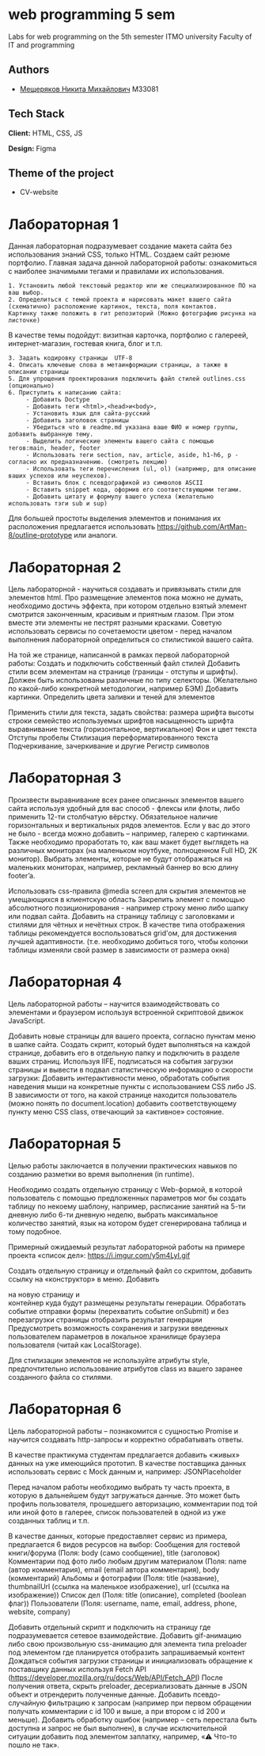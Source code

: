 
# web programming  5 sem

Labs for web programming on the 5th semester ITMO university
Faculty of IT and programming



## Authors

- [Мещеряков Никита Михайлович](https://www.github.com/nickmescher) М33081


## Tech Stack

**Client:** HTML, CSS, JS

**Design:** Figma


## Theme of the project

- CV-website

# Лабораторная 1

Данная лабораторная подразумевает создание макета сайта без использования знаний CSS, только HTML. 
Создаем сайт резюме портфолио. Главная задача данной лабораторной работы: ознакомиться с наиболее значимыми тегами и правилами их использования.




    1. Установить любой текстовый редактор или же специализированное ПО на ваш выбор.
    2. Определиться с темой проекта и нарисовать макет вашего сайта (схематично) расположение картинок, текста, поля контактов.
    Картинку также положить в гит репозиторий (Можно фотографию рисунка на листочке)

В качестве темы подойдут: визитная карточка, портфолио с галереей, интернет-магазин, гостевая книга, блог и т.п.

    3. Задать кодировку страницы  UTF-8
    4. Описать ключевые слова в метаинформации страницы, а также в описании страницы
    5. Для упрощения проектирования подключить файл стилей outlines.css (опционально)
    6. Приступить к написанию сайта:
         - Добавить Doctype
         - Добавить теги <html>,<head>и<body>,
         - Установить язык для сайта-русский
         - Добавить заголовок страницы
         - Убедиться что в readme.md указана ваше ФИО и номер группы, добавить выбранную тему.
         - Выделить логические элементы вашего сайта с помощью  тегов:main, header, footer
         - Использовать теги section, nav, article, aside, h1-h6, p - согласно их предназначению. (смотреть лекцию)
         - Использовать теги перечисления (ul, ol) (например, для описание ваших успехов или неуспехов).
         - Вставить блок с псевдографикой из символов ASCII
         - Вставить snippet кода, оформив его соответствующими тегами.
         - Добавить цитату и формулу вашего успеха (желательно использовать тэги sub и sup)
Для большей простоты выделения элементов и понимания их расположения предлагается использовать https://github.com/ArtMan-8/outline-prototype или аналоги.

# Лабораторная 2

Цель лабораторной - научиться создавать и привязывать стили для элементов html. Про размещение элементов пока можно не думать, необходимо достичь эффекта, при котором отдельно взятый элемент смотрится законченным, красивым и приятным глазом. При этом вместе эти элементы не пестрят разными красками. Советую использовать сервисы по сочетаемости цветом - перед началом выполнения лабораторной определиться со стилистикой вашего сайта.

На той же странице, написанной в рамках первой лабораторной работы:
Создать и подключить собственный файл стилей
Добавить стили всем элементам на странице (границы - отступы и шрифты). 
Должен быть использованы различные по типу селекторы. (Желательно по какой-либо конкретной методологии, например БЭМ)
Добавить картинки.
Определить цвета заливки и теней для элементов

Применить стили для текста, задать свойства:
    размера шрифта
    высоты строки
    семейство используемых шрифтов
    насыщенность шрифта
    выравнивание текста (горизонтальное, вертикальное)
    Фон и цвет текста
    Отступы
    пробелы
    Стилизация  переформатированного текста
    Подчеркивание, зачеркивание и  другие
    Регистр символов

# Лабораторная 3

Произвести выравнивание всех ранее описанных элементов вашего сайта используя удобный для вас способ - флексы или флоты, либо применить 12-ти столбчатую вёрстку. Обязательное наличие горизонтальных и вертикальных рядов элементов. Если у вас до этого не было - всегда можно добавить – например, галерею с картинками.
Также необходимо проработать то, как ваш макет будет выглядеть на различных мониторах (на маленьком ноутбуке, полноценном Full HD, 2K монитор). Выбрать элементы, которые не будут отображаться на маленьких мониторах, например, рекламный баннер во всю длину footer’a.

Использовать css-правила @media screen для скрытия элементов не умещающихся в клиентскую область
Закрепить элемент с помощью абсолютного позиционирования - например строку меню либо шапку или подвал сайта.
Добавить на страницу таблицу с заголовками и стилями для чётных и нечётных строк. В качестве типа отображения таблицы рекомендуется воспользоваться grid’ом, для достижения лучшей адаптивности. (т.е. необходимо добиться того, чтобы колонки таблицы изменяли свой размер в зависимости от размера окна)

# Лабораторная 4

Цель лабораторной работы – научится взаимодействовать со элементами и браузером используя встроенной скриптовой движок JavaScript.

Добавить новые страницы для вашего проекта, согласно пунктам меню в шапке сайта.
Создать скрипт, который будет выполняться на каждой странице, добавить его в отдельную  папку и подключить в разделе <head> ваших страниц.
Используя IIFE, подписаться на события загрузки страницы и вывести в подвал статистическую информацию о скорости загрузки:
Добавить интерактивности меню, обработать события наведения мыши на конкретные пункты с использованием CSS либо JS.
В зависимости от того, на какой странице находится пользователь (можно понять по document.location) добавить соответствующему пункту меню CSS class, отвечающий за «активное» состояние.


# Лабораторная 5

Целью работы заключается в получении практических навыков по созданию разметки во время выполнения (in runtime).

Необходимо создать отдельную страницу с Web-формой, в которой пользователь с помощью предложенных параметров мог бы создать таблицу по некоему шаблону, например, расписание занятий на 5-ти дневную либо 6-ти дневную неделю, выбрать максимальное количество занятий, язык на котором будет сгенерирована таблица и тому подобное.

Примерный ожидаемый результат лабораторной работы на примере проекта «список дел»: https://i.imgur.com/y5m4LyI.gif

Создать отдельную страницу и отдельный файл со скриптом, добавить ссылку на «конструктор» в меню.
Добавить <form> на новую страницу и <div> контейнер куда будут размещены результаты генерации.
Обработать событие отправки формы (перехватить событие onSubmit) и без перезагрузки страницы отобразить результат генерации
Предусмотреть возможность сохранения и загрузки введенных пользователем параметров в локальное хранилище браузера пользователя (читай как LocalStorage).

Для стилизации элементов не используйте атрибуты style, предпочтительно использование атрибутов class из вашего заранее созданного файла со стилями.


# Лабораторная 6

Цель лабораторной работы – познакомится с сущностью Promise и научится создавать http-запросы и корректно обрабатывать ответы.

В качестве практикума студентам предлагается добавить «живых» данных на уже имеющийся прототип. В качестве поставщика данных использовать сервис с Mock данным	и, например: JSONPlaceholder


Перед началом работы необходимо выбрать ту часть проекта, в которую в дальнейшем будут загружаться данные. Это может быть профиль пользователя, прошедшего авторизацию, комментарии под той или иной фото в галерее, список пользователей в одной из уже созданных таблиц и т.п.

В качестве данных, которые предоставляет сервис из примера, предлагается 6 видов ресурсов на выбор:
    Сообщения для гостевой книги/форума 
    (Поля: body (само сообщение), title (заголовок)
    Комментарии под фото либо любым другим материалом
    (Поля: name (автор комментария), email (email автора комментария), body (комментарий)
    Альбомы и фотографии 
    (Поля: title (название), thumbnailUrl (ссылка на маленькое изображение), url (ссылка на изображение))
    Список дел
    (Поля: title (описание), completed (boolean флаг))
    Пользователи
    (Поля: username, name, email, address, phone, website, company)

Добавить отдельный скрипт и подключить на страницу где подразумевается сетевое взаимодействие.
Добавить gif-анимацию либо свою произвольную css-анимацию для элемента типа preloader под элементом где планируется отобразить запрашиваемый контент 
Дождаться события загрузки страницы и инициализовать обращение к поставщику данных используя Fetch API (https://developer.mozilla.org/ru/docs/Web/API/Fetch_API)
После получения ответа, скрыть preloader, десериализовать данные в JSON объект и отрендерить полученные данные.
Добавить псевдо-случайную фильтрацию к запросам (например при первом обращении получать комментарии с id 100 и выше, а при втором c id 200 и меньше).
Добавить обработку ошибок (например – сеть перестала быть доступна и запрос не был выполнен), в случае исключительной ситуации добавить под элементом заплатку, например, «⚠ Что-то пошло не так».
